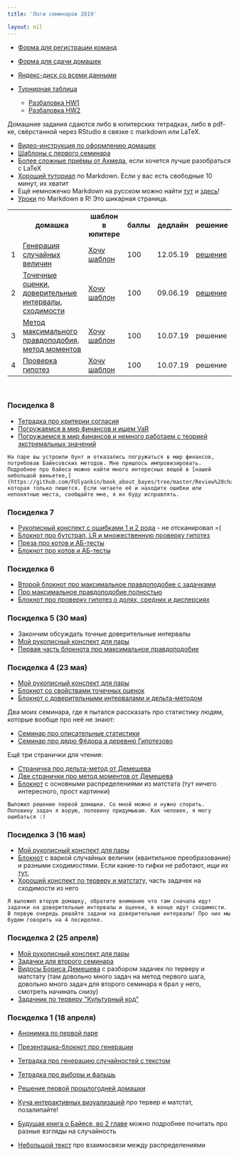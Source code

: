 ```yaml
---
title: 'Логи семинаров 2019'

layout: nil
---
```


* [Форма для регистрации команд](https://docs.google.com/forms/d/e/1FAIpQLSfW1e5wSWF42xlYxjE-XpXusxd7BMKROrdaiz2lPPio_OPsqw/viewform)
* [Форма для сдачи домашек](https://docs.google.com/forms/d/e/1FAIpQLSdfUl5-LbWXVOlNDrx6bjvuqcFvw_8c51uBgzW3_QuOnMfWYA/viewform)
* [Яндекс-диск со всеми данными](https://yadi.sk/d/IcRT058L5jXQJw)


* [Турнирная таблица](https://docs.google.com/spreadsheets/d/e/2PACX-1vQwGp7fVnD5ZJcr1XupWIKic-H2-w8mNewtGENwAeBsAiASC7wAGoeTBrPT9g9nPyftnAramCQVexNN/pubhtml?gid=1979260730&single=true)
     * [Разбаловка HW1](https://docs.google.com/spreadsheets/d/e/2PACX-1vQwGp7fVnD5ZJcr1XupWIKic-H2-w8mNewtGENwAeBsAiASC7wAGoeTBrPT9g9nPyftnAramCQVexNN/pubhtml?gid=843774289&single=true)
     * [Разбаловка HW2](https://docs.google.com/spreadsheets/d/e/2PACX-1vQwGp7fVnD5ZJcr1XupWIKic-H2-w8mNewtGENwAeBsAiASC7wAGoeTBrPT9g9nPyftnAramCQVexNN/pubhtml?gid=280494191&single=true)

Домашние задания сдаются либо в юпитерских тетрадках, либо в pdf-ке, свёрстанной через RStudio в связке с markdown или LaTeX.

* [Видео-инструкция по оформлению домашек](https://yadi.sk/i/Pxp_pByP6Em9-A)
* [Шаблоны с первого семинара](https://github.com/FUlyankin/r_probability/blob/master/r_hw_shablon.zip)
* [Более сложные приёмы от Ахмеда,](https://github.com/FUlyankin/LaTeX/blob/master/Logi_2019/sem_2/R_LaTeX.zip) если хочется лучше разобраться с LaTeX
* [Хороший туториал](http://www.markdowntutorial.com/) по Markdown. Если у вас есть свободные 10 минут, их хватит
* Ещё немножечко Markdown на русском можно найти [тут](http://opp.psy.msu.ru/help.php?file=markdown.html) и [здесь](http://opp.psy.msu.ru/help.php?file=advanced_markdown.html)!
* [Уроки](http://rmarkdown.rstudio.com/) по Markdown в R! Это шикарная страница.


<table id="t01">
  <tr>
    <th> </th>
    <th> домашка </th>
    <th> шаблон в юпитере</th>
    <th> баллы </th>
    <th> дедлайн </th>
    <th> решение </th>
  </tr>
  <tr>
    <td> 1 </td>
    <td> <a href="https://nbviewer.jupyter.org/github/FUlyankin/r_probability/blob/master/end_seminars_2019/HW/HW1.ipynb" target="_blank"> Генерация случайных величин</a> </td>
    <td> <a href="https://github.com/FUlyankin/r_probability/raw/master/end_seminars_2019/HW/HW1.zip" target="_blank"> Хочу шаблон</a> </td>
    <td> 100 </td>
    <td> 12.05.19 </td>
    <td> <a href="https://nbviewer.jupyter.org/github/FUlyankin/r_probability/blob/master/end_seminars_2019/HW/HW1_solution.ipynb" target="_blank"> решение </a> </td>
  </tr>
  <tr>
    <td> 2 </td>
    <td> <a href="https://nbviewer.jupyter.org/github/FUlyankin/r_probability/blob/master/end_seminars_2019/HW/HW2.ipynb" target="_blank"> Точечные оценки, доверительные интервалы, сходимости</a> </td>
    <td> <a href="https://github.com/FUlyankin/r_probability/raw/master/end_seminars_2019/HW/HW2.zip" target="_blank"> Хочу шаблон</a> </td>
    <td> 100 </td>
    <td> 09.06.19 </td>
    <td> <a href="https://nbviewer.jupyter.org/github/FUlyankin/r_probability/blob/master/end_seminars_2019/HW/HW2_solution.ipynb" target="_blank"> решение </a> </td>
  </tr>
  <tr>
    <td> 3 </td>
      <td> <a href="https://nbviewer.jupyter.org/github/FUlyankin/r_probability/blob/master/end_seminars_2019/HW/HW3.ipynb" target="_blank"> Метод максимального правдоподобия, метод моментов</a> </td>
    <td> <a href="https://github.com/FUlyankin/r_probability/raw/master/end_seminars_2019/HW/HW3.zip" target="_blank"> Хочу шаблон</a> </td>
    <td> 100 </td>
    <td> 10.07.19 </td>
    <td> решение </td>
  </tr>
  <tr>
    <td> 4 </td>
      <td> <a href="https://nbviewer.jupyter.org/github/FUlyankin/r_probability/blob/master/end_seminars_2019/HW/HW4.ipynb" target="_blank"> Проверка гипотез</a> </td>
    <td> <a href="https://github.com/FUlyankin/r_probability/raw/master/end_seminars_2019/HW/HW4.zip" target="_blank"> Хочу шаблон</a> </td>
    <td> 100 </td>
    <td> 10.07.19 </td>
    <td> решение </td>
  </tr>
</table>

<br>

### Посиделка 8

* [Тетрадка про критерии согласия](https://nbviewer.jupyter.org/github/FUlyankin/r_probability/blob/master/end_seminars_2019/sem_8/8.1%20Критерии%20согласия.ipynb)
* [Погружаемся в мир финансов и ищем VaR](https://nbviewer.jupyter.org/github/FUlyankin/r_probability/blob/master/end_seminars_2019/sem_8/8.3%20Резкое%20погружение%20в%20финансовый%20мир.ipynb)
* [Погружаемся в мир финансов и немного работаем с теорией экстремальных значений](https://nbviewer.jupyter.org/github/FUlyankin/r_probability/blob/master/end_seminars_2019/sem_8/8.4%20Теория%20экстремальных%20значений.ipynb)

````
На паре вы устроили бунт и отказались погружаться в мир финансов, потребовав Байесовских методов. Мне пришлось импровизировать. Подробнее про байеса можно найти много интересных вещей в [нашей небольшой виньетке,](https://github.com/FUlyankin/book_about_bayes/tree/master/Review%20chapters) которая только пишется. Если читаете её и находите ошибки или непонятные места, сообщайте мне, я их буду исправлять.
````


### Посиделка 7

* [Рукописный конспект с ошибками 1 и 2 рода]( ) - не отсканировал =(
* [Блокнот про бутстрап, LR и множественную проверку гипотез](https://nbviewer.jupyter.org/github/FUlyankin/r_probability/blob/master/end_seminars_2019/sem_7/7.1%20Bootstrap%2C%20LR%2C%20multiply%20testing.ipynb)
* [Преза про котов и АБ-тесты](https://nbviewer.jupyter.org/github/FUlyankin/r_probability/blob/master/end_seminars_2019/sem_7/7.2%20presa_AB/7.1_presa_AB.html#/)
* [Блокнот про котов и АБ-тесты](https://nbviewer.jupyter.org/github/FUlyankin/r_probability/blob/master/end_seminars_2019/sem_7/7.2%20Котики%2C%20печеньки%20и%20AБ%20тесты.ipynb)

### Посиделка 6

* [Второй блокнот про максимальное правдоподобие с задачками](https://nbviewer.jupyter.org/github/FUlyankin/r_probability/blob/master/end_seminars_2019/sem_5/5.2%20Maximum%20likelihood_tasks.ipynb)
* [Про максимальное правдоподобие полностью](https://nbviewer.jupyter.org/github/FUlyankin/r_probability/blob/master/end_seminars_2019/sem_5/5.%20Maximum%20likelihood_full.ipynb)
* [Блокнот про проверку гипотез о долях, средних и дисперсиях](https://nbviewer.jupyter.org/github/FUlyankin/r_probability/blob/master/end_seminars_2019/sem_6/6.%20Гипотезы%20о%20долях%2C%20средних%20и%20дисперсиях.ipynb)

### Посиделка 5 (30 мая)

* Закончим обсуждать точные доверительные интервалы
* [Мой рукописный конспект для пары](https://github.com/FUlyankin/r_probability/blob/master/end_seminars_2019/sem_5/consp_5.pdf)
* [Первая часть блокнота про максимальное правдоподобие](https://nbviewer.jupyter.org/github/FUlyankin/r_probability/blob/master/end_seminars_2019/sem_5/5.1%20Maximum%20likelihood_m%26ms.ipynb)


### Посиделка 4 (23 мая)

* [Мой рукописный конспект для пары](https://github.com/FUlyankin/r_probability/blob/master/end_seminars_2019/sem_4/consp_4.pdf)
* [Блокнот со свойствами точечных оценок](https://nbviewer.jupyter.org/github/FUlyankin/r_probability/blob/master/end_seminars_2019/sem_4/4.1%20estimates.ipynb)
* [Блокнот с доверительными интервалами и дельта-методом](https://nbviewer.jupyter.org/github/FUlyankin/r_probability/blob/master/end_seminars_2019/sem_4/4.2%20confidence_intervals.ipynb)

Два моих семинара, где я пытался рассказать про статистику людям, которые вообще про неё не знают:

* [Семинар про описательные статистики](https://github.com/FUlyankin/r_probability/blob/master/end_seminars_2019/sem_4/sem_preFedor.pdf)
* [Семинар про дядю Фёдора а деревню Гипотезово](https://github.com/FUlyankin/r_probability/blob/master/end_seminars_2019/sem_4/sem_Fedor.pdf)

Ещё три странички для чтения:

* [Страничка про дельта-метод от Демешева](https://github.com/bdemeshev/pr201/blob/master/delta_method/delta_method.pdf)
* [Две странички про метод моментов от Демешева](https://github.com/bdemeshev/pr201/raw/master/meth_moments/meth_moments_main.pdf)
* [Блокнот](https://nbviewer.jupyter.org/github/FUlyankin/r_probability/blob/master/end_seminars_2019/sem_3/3.2%20matstat_distributions.ipynb) с основными распределениями из матстата (тут ничего интересного, прост картинки)

````
Выложил решение первой домашки. Со мной можно и нужно спорить. Половину задач я ворую, половину придумываю. Как человек, я могу ошибаться :)
````


### Посиделка 3 (16 мая)

* [Мой рукописный конспект для пары](https://github.com/FUlyankin/r_probability/blob/master/end_seminars_2019/sem_3/consp_3.pdf)
* [Блокнот](https://nbviewer.jupyter.org/github/FUlyankin/r_probability/blob/master/end_seminars_2019/sem_3/3.1%20varka_and_converg.ipynb) с варкой случайных величин (квантильное преобразование) и разными сходимостями. Если какие-то гифки не работают, ищи их [тут.](https://github.com/FUlyankin/r_probability/tree/master/end_seminars_2019/gif_creator)
* [Хороший конспект по терверу и матстату,](https://www.probabilitycourse.com/chapter7/7_2_0_convergence_of_random_variables.php) часть задачек на сходимости из него

````
Я выложил вторую домашку, обратите внимание что там сначала идут задачки на доверительные интервалы и оценки, в конце идут сходимости. В первую очередь решайте задачи на доверительные интервалы! Про них мы будем говорить на 4 посиделке.
````

### Посиделка 2 (25 апреля)

* [Мой рукописный конспект для пары](https://github.com/FUlyankin/r_probability/blob/master/end_seminars_2019/sem_2/consp_2.pdf)
* [Задачки для второго семинара](https://github.com/FUlyankin/r_probability/blob/master/end_seminars_2019/sem_2/sem_2.pdf)
* [Видосы Бориса Демешева](https://vimeo.com/album/2521777) с разбором задачек по терверу и матстату (там довольно много задач на метод первого шага, довольно много задач для второго семинара я брал у него, смотреть начинать снизу)
* [Задачник по терверу "Культурный код"](https://github.com/bdemeshev/probability_dna)


### Посиделка 1 (18 апреля)

* [Анонимка по первой паре](https://docs.google.com/forms/d/e/1FAIpQLSd3eKTmWJCH_VLsPRELgr1VPs5OlUcRhFN514rz4d6M5BGMhw/viewform)
* [Презенташка-блокнот про генерации](https://nbviewer.jupyter.org/github/FUlyankin/r_probability/blob/master/end_seminars_2019/sem_1/presa_intro/1.%20Intro%2Cgeneration.ipynb)
* [Тетрадка про генерацию случайностей с текстом](https://nbviewer.jupyter.org/github/FUlyankin/r_probability/blob/master/end_seminars_2019/sem_1/1.1%20Distributions.ipynb)
* [Тетрадка про выборы и фальшь](https://nbviewer.jupyter.org/github/FUlyankin/r_probability/blob/master/end_seminars_2019/sem_1/1.2%20Elections.ipynb)
* [Решение первой прошлогодней домашки](https://nbviewer.jupyter.org/github/FUlyankin/r_probability/blob/master/end_seminars/sem_1/HW_1_solution.ipynb)

* [Куча интерактивных визуализаций](https://seeing-theory.brown.edu/index.html) про тервер и матстат, позалипайте!
* [Будущая книга о Байесе, во 2 главе](https://github.com/FUlyankin/book_about_bayes/tree/master/Review%20chapters) можно подробнее почитать про разные взгляды на случайность
* [Небольшой текст](http://www.math.wm.edu/~leemis/2008amstat.pdf) про взаимосвязи между распределениями
